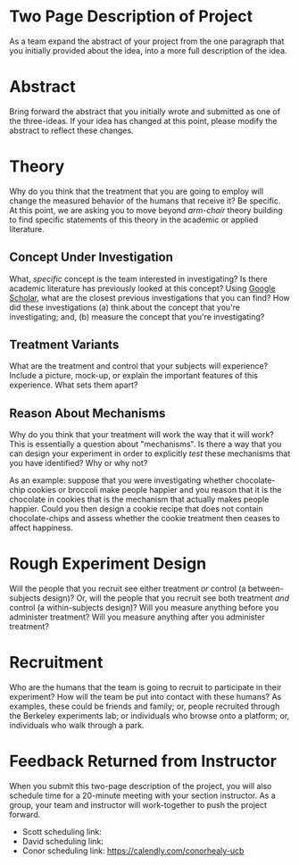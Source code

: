 # Two Page Description of Project 

As a team expand the abstract of your project from the one paragraph that you initially provided about the idea, into a more full description of the idea.

# Abstract 

Bring forward the abstract that you initially wrote and submitted as one of the three-ideas. If your idea has changed at this point, please modify the abstract to reflect these changes. 

# Theory 

Why do you think that the treatment that you are going to employ will change the measured behavior of the humans that receive it? Be specific. At this point, we are asking you to move beyond _arm-chair_ theory building to find specific statements of this theory in the academic or applied literature. 

## Concept Under Investigation 

What, _specific_ concept is the team interested in investigating? Is there academic literature has previously looked at this concept? Using [Google Scholar](scholar.google.com), what are the closest previous investigations that you can find? How did these investigations (a) think about the concept that you're investigating; and, (b) measure the concept that you're investigating?

## Treatment Variants 

What are the treatment and control that your subjects will experience? Include a picture, mock-up, or explain the important features of this experience. What sets them apart?

## Reason About Mechanisms 

Why do you think that your treatment will work the way that it will work? This is essentially a question about "mechanisms". Is there a way that you can design your experiment in order to explicitly _test_ these mechanisms that you have identified? Why or why not? 

As an example: suppose that you were investigating whether chocolate-chip cookies or broccoli make people happier and you reason that it is the chocolate in cookies that is the mechanism that actually makes people happier. Could you then design a cookie recipe that does not contain chocolate-chips and assess whether the cookie treatment then ceases to affect happiness.

# Rough Experiment Design 

Will the people that you recruit see either treatment _or_ control (a between-subjects design)? Or, will the people that you recruit see both treatment _and_ control (a within-subjects design)? Will you measure anything before you administer treatment? Will you measure anything after you administer treatment? 

# Recruitment 

Who are the humans that the team is going to recruit to participate in their experiment? How will the team be put into contact with these humans? As examples, these could be friends and family; or, people recruited through the Berkeley experiments lab; or individuals who browse onto a platform; or, individuals who walk through a park. 

# Feedback Returned from Instructor 

When you submit this two-page description of the project, you will also schedule time for a 20-minute meeting with your section instructor. As a group, your team and instructor will work-together to push the project forward. 

- Scott scheduling link:
- David scheduling link: 
- Conor scheduling link: https://calendly.com/conorhealy-ucb




